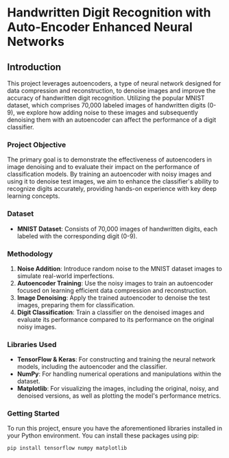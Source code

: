 # Handwritten Digit Recognition with Auto-Encoder Enhanced Neural Networks

## Introduction

This project leverages autoencoders, a type of neural network designed for data compression and reconstruction, to denoise images and improve the accuracy of handwritten digit recognition. Utilizing the popular MNIST dataset, which comprises 70,000 labeled images of handwritten digits (0-9), we explore how adding noise to these images and subsequently denoising them with an autoencoder can affect the performance of a digit classifier.

### Project Objective

The primary goal is to demonstrate the effectiveness of autoencoders in image denoising and to evaluate their impact on the performance of classification models. By training an autoencoder with noisy images and using it to denoise test images, we aim to enhance the classifier's ability to recognize digits accurately, providing hands-on experience with key deep learning concepts.

### Dataset

- **MNIST Dataset**: Consists of 70,000 images of handwritten digits, each labeled with the corresponding digit (0-9).

### Methodology

1. **Noise Addition**: Introduce random noise to the MNIST dataset images to simulate real-world imperfections.
2. **Autoencoder Training**: Use the noisy images to train an autoencoder focused on learning efficient data compression and reconstruction.
3. **Image Denoising**: Apply the trained autoencoder to denoise the test images, preparing them for classification.
4. **Digit Classification**: Train a classifier on the denoised images and evaluate its performance compared to its performance on the original noisy images.

### Libraries Used

- **TensorFlow & Keras**: For constructing and training the neural network models, including the autoencoder and the classifier.
- **NumPy**: For handling numerical operations and manipulations within the dataset.
- **Matplotlib**: For visualizing the images, including the original, noisy, and denoised versions, as well as plotting the model's performance metrics.

### Getting Started

To run this project, ensure you have the aforementioned libraries installed in your Python environment. You can install these packages using pip:

```bash
pip install tensorflow numpy matplotlib
